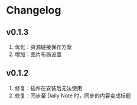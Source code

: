 # Changelog

## v0.1.3

1. 优化：资源链接保存方案
2. 增加：图片布局设置

## v0.1.2

1. 修复：插件在安装后无法使用
2. 修复：同步至 Daily Note 时，同步的内容变成标题
